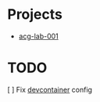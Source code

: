 
# Projects
- [acg-lab-001](./src/acg-lab-001/README.md)

# TODO
[ ] Fix [devcontainer](DevContainer.md) config